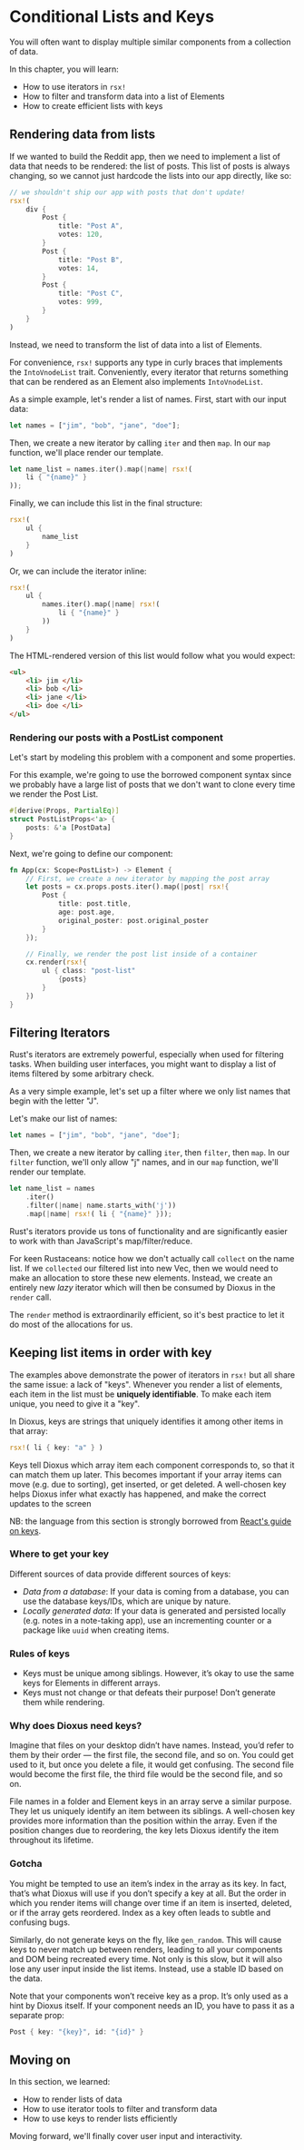# Conditional Lists and Keys

You will often want to display multiple similar components from a collection of data.

In this chapter, you will learn:

- How to use iterators in `rsx!`
- How to filter and transform data into a list of Elements
- How to create efficient lists with keys

## Rendering data from lists

If we wanted to build the Reddit app, then we need to implement a list of data that needs to be rendered: the list of posts. This list of posts is always changing, so we cannot just hardcode the lists into our app directly, like so:

```rust
// we shouldn't ship our app with posts that don't update!
rsx!(
    div {
        Post {
            title: "Post A",
            votes: 120,
        }
        Post {
            title: "Post B",
            votes: 14,
        }
        Post {
            title: "Post C",
            votes: 999,
        }
    }
)
```

Instead, we need to transform the list of data into a list of Elements.

For convenience, `rsx!` supports any type in curly braces that implements the `IntoVnodeList` trait. Conveniently, every iterator that returns something that can be rendered as an Element also implements `IntoVnodeList`.

As a simple example, let's render a list of names. First, start with our input data:

```rust
let names = ["jim", "bob", "jane", "doe"];
```

Then, we create a new iterator by calling `iter` and then `map`. In our `map` function, we'll place render our template.

```rust
let name_list = names.iter().map(|name| rsx!(
    li { "{name}" }
));
```

Finally, we can include this list in the final structure:

```rust
rsx!(
    ul {
        name_list
    }
)
```
Or, we can include the iterator inline:
```rust
rsx!(
    ul {
        names.iter().map(|name| rsx!(
            li { "{name}" } 
        ))
    }
)
```

The HTML-rendered version of this list would follow what you would expect:
```html
<ul>
    <li> jim </li>
    <li> bob </li>
    <li> jane </li>
    <li> doe </li>
</ul>
```

### Rendering our posts with a PostList component

Let's start by modeling this problem with a component and some properties.

For this example, we're going to use the borrowed component syntax since we probably have a large list of posts that we don't want to clone every time we render the Post List.

```rust
#[derive(Props, PartialEq)]
struct PostListProps<'a> {
    posts: &'a [PostData]
}
```
Next, we're going to define our component:

```rust
fn App(cx: Scope<PostList>) -> Element {
    // First, we create a new iterator by mapping the post array
    let posts = cx.props.posts.iter().map(|post| rsx!{
        Post {
            title: post.title,
            age: post.age,
            original_poster: post.original_poster
        }
    });

    // Finally, we render the post list inside of a container
    cx.render(rsx!{
        ul { class: "post-list"
            {posts}
        }
    })
}
```


## Filtering Iterators

Rust's iterators are extremely powerful, especially when used for filtering tasks. When building user interfaces, you might want to display a list of items filtered by some arbitrary check.

As a very simple example, let's set up a filter where we only list names that begin with the letter "J".

Let's make our list of names:

```rust
let names = ["jim", "bob", "jane", "doe"];
```

Then, we create a new iterator by calling `iter`, then `filter`, then `map`. In our `filter` function, we'll only allow "j" names, and in our `map` function, we'll  render our template.

```rust
let name_list = names
    .iter()
    .filter(|name| name.starts_with('j'))
    .map(|name| rsx!( li { "{name}" }));
```

Rust's iterators provide us tons of functionality and are significantly easier to work with than JavaScript's map/filter/reduce.

For keen Rustaceans: notice how we don't actually call `collect` on the name list. If we `collected` our filtered list into new Vec, then we would need to make an allocation to store these new elements. Instead, we create an entirely new _lazy_ iterator which will then be consumed by Dioxus in the `render` call.

The `render` method is extraordinarily efficient, so it's best practice to let it do most of the allocations for us.

## Keeping list items in order with key


The examples above demonstrate the power of iterators in `rsx!` but all share the same issue: a lack of "keys". Whenever you render a list of elements, each item in the list must be **uniquely identifiable**. To make each item unique, you need to give it a "key".

In Dioxus, keys are strings that uniquely identifies it among other items in that array:

```rust
rsx!( li { key: "a" } )
```

Keys tell Dioxus which array item each component corresponds to, so that it can match them up later. This becomes important if your array items can move (e.g. due to sorting), get inserted, or get deleted. A well-chosen key helps Dioxus infer what exactly has happened, and make the correct updates to the screen


NB: the language from this section is strongly borrowed from [React's guide on keys](https://reactjs.org/docs/lists-and-keys.html).
### Where to get your key

Different sources of data provide different sources of keys:

- _Data from a database_: If your data is coming from a database, you can use the database keys/IDs, which are unique by nature.
- _Locally generated data_: If your data is generated and persisted locally (e.g. notes in a note-taking app), use an incrementing counter or a package like `uuid` when creating items.

### Rules of keys

- Keys must be unique among siblings. However, it’s okay to use the same keys for Elements in different arrays.
- Keys must not change or that defeats their purpose! Don’t generate them while rendering.

### Why does Dioxus need keys?

Imagine that files on your desktop didn’t have names. Instead, you’d refer to them by their order — the first file, the second file, and so on. You could get used to it, but once you delete a file, it would get confusing. The second file would become the first file, the third file would be the second file, and so on.

File names in a folder and Element keys in an array serve a similar purpose. They let us uniquely identify an item between its siblings. A well-chosen key provides more information than the position within the array. Even if the position changes due to reordering, the key lets Dioxus identify the item throughout its lifetime.

### Gotcha
You might be tempted to use an item’s index in the array as its key. In fact, that’s what Dioxus will use if you don’t specify a key at all. But the order in which you render items will change over time if an item is inserted, deleted, or if the array gets reordered. Index as a key often leads to subtle and confusing bugs.

Similarly, do not generate keys on the fly, like `gen_random`. This will cause keys to never match up between renders, leading to all your components and DOM being recreated every time. Not only is this slow, but it will also lose any user input inside the list items. Instead, use a stable ID based on the data.

Note that your components won’t receive key as a prop. It’s only used as a hint by Dioxus itself. If your component needs an ID, you have to pass it as a separate prop:
```rust
Post { key: "{key}", id: "{id}" }
```

## Moving on

In this section, we learned:
- How to render lists of data
- How to use iterator tools to filter and transform data
- How to use keys to render lists efficiently

Moving forward, we'll finally cover user input and interactivity.
